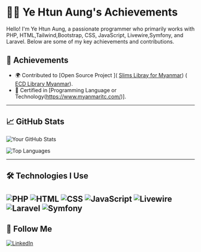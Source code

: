 # 👨‍💻 Ye Htun Aung's Achievements

Hello! I'm Ye Htun Aung, a passionate programmer who primarily works with PHP, HTML,Tailwind,Bootstrap, CSS, JavaScript, Livewire,Symfony, and Laravel. Below are some of my key achievements and contributions.

## 🌟 Achievements

- 🌍 Contributed to [Open Source Project ]( [Slims Libray for Myanmar](https://github.com/yehtunaung/Slims-Library.git)) ( [ECD Library Myanmar](http://elibrary.ecd.gov.mm/)).
- 📜 Certified in [Programming Language or Technology(https://www.myanmaritc.com/)].

---

## 📈 GitHub Stats

![Your GitHub Stats](https://github-readme-stats.vercel.app/api?username=yehtunaung&show_icons=true&theme=radical)

![Top Languages](https://github-readme-stats.vercel.app/api/top-langs/?username=yehtunaung&layout=compact&theme=radical)

---

## 🛠️ Technologies I Use

![PHP](https://img.shields.io/badge/-PHP-777BB4?style=flat&logo=php&logoColor=white)
![HTML](https://img.shields.io/badge/-HTML-E34F26?style=flat&logo=html5&logoColor=white)
![CSS](https://img.shields.io/badge/-CSS-1572B6?style=flat&logo=css3&logoColor=white)
![JavaScript](https://img.shields.io/badge/-JavaScript-F7DF1E?style=flat&logo=javascript&logoColor=black)
![Livewire](https://img.shields.io/badge/-Livewire-4B9AE1?style=flat&logo=livewire&logoColor=white)
![Laravel](https://img.shields.io/badge/-Laravel-FF2D20?style=flat&logo=laravel&logoColor=white)
![Symfony](https://img.shields.io/badge/-Symfony-000000?style=flat&logo=symfony&logoColor=white)
---
## 🚀 Follow Me

[![LinkedIn](https://img.shields.io/badge/-LinkedIn-0A66C2?style=flat&logo=linkedin&logoColor=white)]([https://www.linkedin.com/in/ye-htun-aung-291107249/](https://www.linkedin.com/in/ye-htun-aung-henry-291107249/))

